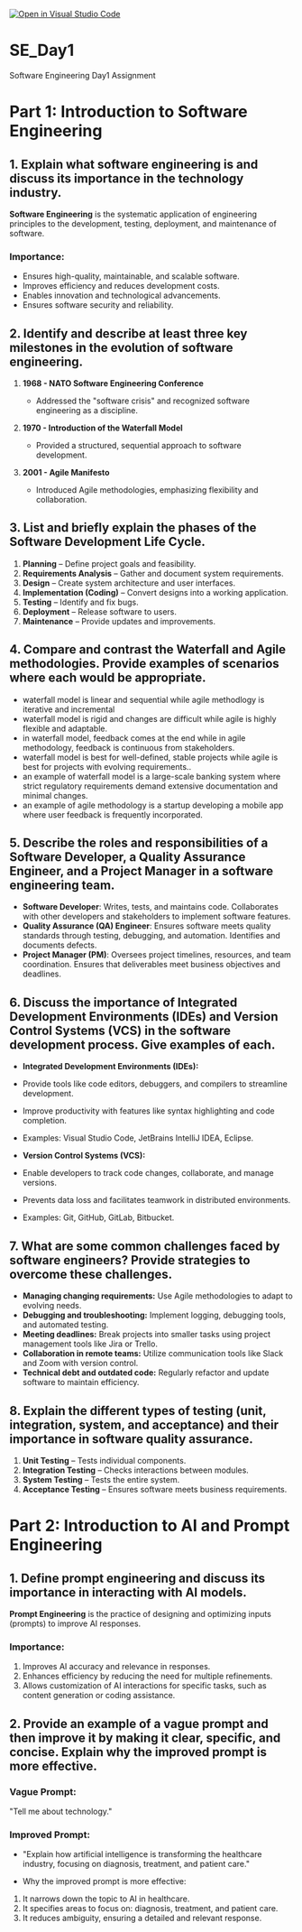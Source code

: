 [![Open in Visual Studio Code](https://classroom.github.com/assets/open-in-vscode-2e0aaae1b6195c2367325f4f02e2d04e9abb55f0b24a779b69b11b9e10269abc.svg)](https://classroom.github.com/online_ide?assignment_repo_id=18457323&assignment_repo_type=AssignmentRepo)
# SE_Day1
Software Engineering Day1 Assignment

# **Part 1: Introduction to Software Engineering**

## 1. **Explain what software engineering is and discuss its importance in the technology industry.**
**Software Engineering** is the systematic application of engineering principles to the development, testing, deployment, and maintenance of software. 

### **Importance:**
- Ensures high-quality, maintainable, and scalable software.
- Improves efficiency and reduces development costs.
- Enables innovation and technological advancements.
- Ensures software security and reliability.

## 2. **Identify and describe at least three key milestones in the evolution of software engineering.**
1. **1968 - NATO Software Engineering Conference**  
   - Addressed the "software crisis" and recognized software engineering as a discipline.

2. **1970 - Introduction of the Waterfall Model**  
   - Provided a structured, sequential approach to software development.

3. **2001 - Agile Manifesto**  
   - Introduced Agile methodologies, emphasizing flexibility and collaboration.

## 3. **List and briefly explain the phases of the Software Development Life Cycle.**
1. **Planning** – Define project goals and feasibility.
2. **Requirements Analysis** – Gather and document system requirements.
3. **Design** – Create system architecture and user interfaces.
4. **Implementation (Coding)** – Convert designs into a working application.
5. **Testing** – Identify and fix bugs.
6. **Deployment** – Release software to users.
7. **Maintenance** – Provide updates and improvements.

## 4. **Compare and contrast the Waterfall and Agile methodologies. Provide examples of scenarios where each would be appropriate.**
- waterfall model is linear and sequential while agile methodlogy is iterative and incremental
- waterfall model is rigid and changes are difficult while agile is highly flexible and adaptable.
- in waterfall model, feedback comes at the end while in agile methodology, feedback is continuous from stakeholders.
- waterfall model is best for well-defined, stable projects while agile is best for projects with evolving requirements..
- an example of waterfall model is a large-scale banking system where strict regulatory requirements demand extensive documentation and minimal changes.
- an example of agile methodology is a startup developing a mobile app where user feedback is frequently incorporated.

## 5. **Describe the roles and responsibilities of a Software Developer, a Quality Assurance Engineer, and a Project Manager in a software engineering team.**
- **Software Developer**: Writes, tests, and maintains code. Collaborates with other developers and stakeholders to implement software features.
- **Quality Assurance (QA) Engineer**: Ensures software meets quality standards through testing, debugging, and automation. Identifies and documents defects.
- **Project Manager (PM)**: Oversees project timelines, resources, and team coordination. Ensures that deliverables meet business objectives and deadlines.

## 6. **Discuss the importance of Integrated Development Environments (IDEs) and Version Control Systems (VCS) in the software development process. Give examples of each.**
- **Integrated Development Environments (IDEs):**

- Provide tools like code editors, debuggers, and compilers to streamline development.
- Improve productivity with features like syntax highlighting and code completion.
- Examples: Visual Studio Code, JetBrains IntelliJ IDEA, Eclipse.

- **Version Control Systems (VCS):**

- Enable developers to track code changes, collaborate, and manage versions.
- Prevents data loss and facilitates teamwork in distributed environments.
- Examples: Git, GitHub, GitLab, Bitbucket.

## 7. **What are some common challenges faced by software engineers? Provide strategies to overcome these challenges.**

- **Managing changing requirements:** Use Agile methodologies to adapt to evolving needs.
- **Debugging and troubleshooting:** Implement logging, debugging tools, and automated testing.
- **Meeting deadlines:** Break projects into smaller tasks using project management tools like Jira or Trello.
- **Collaboration in remote teams:** Utilize communication tools like Slack and Zoom with version control.
- **Technical debt and outdated code:** Regularly refactor and update software to maintain efficiency.

## 8. **Explain the different types of testing (unit, integration, system, and acceptance) and their importance in software quality assurance.**
1. **Unit Testing** – Tests individual components.  
2. **Integration Testing** – Checks interactions between modules.  
3. **System Testing** – Tests the entire system.  
4. **Acceptance Testing** – Ensures software meets business requirements.

# **Part 2: Introduction to AI and Prompt Engineering**


## 1. **Define prompt engineering and discuss its importance in interacting with AI models.**

**Prompt Engineering** is the practice of designing and optimizing inputs (prompts) to improve AI responses.

### Importance:

1. Improves AI accuracy and relevance in responses.
2. Enhances efficiency by reducing the need for multiple refinements.
3. Allows customization of AI interactions for specific tasks, such as content generation or coding assistance.

## 2. **Provide an example of a vague prompt and then improve it by making it clear, specific, and concise. Explain why the improved prompt is more effective.**

### Vague Prompt:
"Tell me about technology."

### Improved Prompt:
- "Explain how artificial intelligence is transforming the healthcare industry, focusing on diagnosis, treatment, and patient care."

- Why the improved prompt is more effective:

1. It narrows down the topic to AI in healthcare.
2. It specifies areas to focus on: diagnosis, treatment, and patient care.
3. It reduces ambiguity, ensuring a detailed and relevant response.

